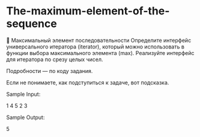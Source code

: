 # The-maximum-element-of-the-sequence

🤔 Максимальный элемент последовательности
Определите интерфейс универсального итератора (iterator), который можно использовать в
функции выбора максимального элемента (max). Реализуйте интерфейс для итератора по срезу
целых чисел.

Подробности — по коду задания.

Если не понимаете, как подступиться к задаче, вот подсказка.

Sample Input:

1 4 5 2 3

Sample Output:

5